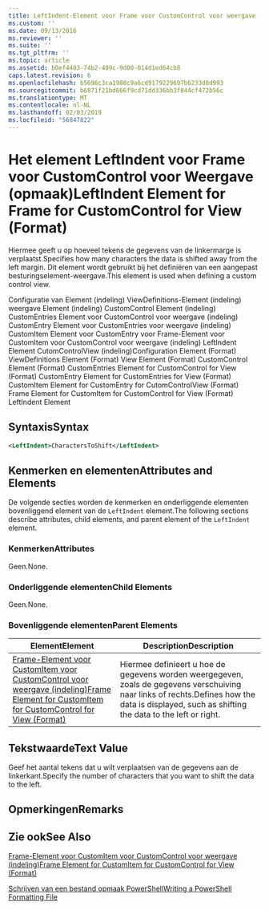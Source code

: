 ```yaml
---
title: LeftIndent-Element voor Frame voor CustomControl voor weergave (indeling) | Microsoft Docs
ms.custom: ''
ms.date: 09/13/2016
ms.reviewer: ''
ms.suite: ''
ms.tgt_pltfrm: ''
ms.topic: article
ms.assetid: b0ef4483-74b2-409c-9d00-014d1ed64cb8
caps.latest.revision: 6
ms.openlocfilehash: b5696c3ca1988c9a6cd9179229697b6233d8d993
ms.sourcegitcommit: b6871f21bd666f9cd71dd336bb3f844cf472b56c
ms.translationtype: MT
ms.contentlocale: nl-NL
ms.lasthandoff: 02/03/2019
ms.locfileid: "56847822"
---
```

# <a name="leftindent-element-for-frame-for-customcontrol-for-view-format"></a><span data-ttu-id="01dd2-102">Het element LeftIndent voor Frame voor CustomControl voor Weergave (opmaak)</span><span class="sxs-lookup"><span data-stu-id="01dd2-102">LeftIndent Element for Frame for CustomControl for View (Format)</span></span>

<span data-ttu-id="01dd2-103">Hiermee geeft u op hoeveel tekens de gegevens van de linkermarge is verplaatst.</span><span class="sxs-lookup"><span data-stu-id="01dd2-103">Specifies how many characters the data is shifted away from the left margin.</span></span> <span data-ttu-id="01dd2-104">Dit element wordt gebruikt bij het definiëren van een aangepast besturingselement-weergave.</span><span class="sxs-lookup"><span data-stu-id="01dd2-104">This element is used when defining a custom control view.</span></span>

<span data-ttu-id="01dd2-105">Configuratie van Element (indeling) ViewDefinitions-Element (indeling) weergave Element (indeling) CustomControl Element (indeling) CustomEntries Element voor CustomControl voor weergave (indeling) CustomEntry Element voor CustomEntries voor weergave (indeling) CustomItem Element voor CustomEntry voor Frame-Element voor CustomItem voor CustomControl voor weergave (indeling) LeftIndent Element CutomControlView (indeling)</span><span class="sxs-lookup"><span data-stu-id="01dd2-105">Configuration Element (Format) ViewDefinitions Element (Format) View Element (Format) CustomControl Element (Format) CustomEntries Element for CustomControl for View (Format) CustomEntry Element for CustomEntries for View (Format) CustomItem Element for CustomEntry for CutomControlView (Format) Frame Element for CustomItem for CustomControl for View (Format) LeftIndent Element</span></span>

## <a name="syntax"></a><span data-ttu-id="01dd2-106">Syntaxis</span><span class="sxs-lookup"><span data-stu-id="01dd2-106">Syntax</span></span>

```xml
<LeftIndent>CharactersToShift</LeftIndent>
```

## <a name="attributes-and-elements"></a><span data-ttu-id="01dd2-107">Kenmerken en elementen</span><span class="sxs-lookup"><span data-stu-id="01dd2-107">Attributes and Elements</span></span>

<span data-ttu-id="01dd2-108">De volgende secties worden de kenmerken en onderliggende elementen bovenliggend element van de `LeftIndent` element.</span><span class="sxs-lookup"><span data-stu-id="01dd2-108">The following sections describe attributes, child elements, and parent element of the `LeftIndent` element.</span></span>

### <a name="attributes"></a><span data-ttu-id="01dd2-109">Kenmerken</span><span class="sxs-lookup"><span data-stu-id="01dd2-109">Attributes</span></span>

<span data-ttu-id="01dd2-110">Geen.</span><span class="sxs-lookup"><span data-stu-id="01dd2-110">None.</span></span>

### <a name="child-elements"></a><span data-ttu-id="01dd2-111">Onderliggende elementen</span><span class="sxs-lookup"><span data-stu-id="01dd2-111">Child Elements</span></span>

<span data-ttu-id="01dd2-112">Geen.</span><span class="sxs-lookup"><span data-stu-id="01dd2-112">None.</span></span>

### <a name="parent-elements"></a><span data-ttu-id="01dd2-113">Bovenliggende elementen</span><span class="sxs-lookup"><span data-stu-id="01dd2-113">Parent Elements</span></span>

|<span data-ttu-id="01dd2-114">Element</span><span class="sxs-lookup"><span data-stu-id="01dd2-114">Element</span></span>|<span data-ttu-id="01dd2-115">Description</span><span class="sxs-lookup"><span data-stu-id="01dd2-115">Description</span></span>|
|-------------|-----------------|
|[<span data-ttu-id="01dd2-116">Frame-Element voor CustomItem voor CustomControl voor weergave (indeling)</span><span class="sxs-lookup"><span data-stu-id="01dd2-116">Frame Element for CustomItem for CustomControl for View (Format)</span></span>](./frame-element-for-customitem-for-customcontrol-for-view-format.md)|<span data-ttu-id="01dd2-117">Hiermee definieert u hoe de gegevens worden weergegeven, zoals de gegevens verschuiving naar links of rechts.</span><span class="sxs-lookup"><span data-stu-id="01dd2-117">Defines how the data is displayed, such as shifting the data to the left or right.</span></span>|

## <a name="text-value"></a><span data-ttu-id="01dd2-118">Tekstwaarde</span><span class="sxs-lookup"><span data-stu-id="01dd2-118">Text Value</span></span>

<span data-ttu-id="01dd2-119">Geef het aantal tekens dat u wilt verplaatsen van de gegevens aan de linkerkant.</span><span class="sxs-lookup"><span data-stu-id="01dd2-119">Specify the number of characters that you want to shift the data to the left.</span></span>

## <a name="remarks"></a><span data-ttu-id="01dd2-120">Opmerkingen</span><span class="sxs-lookup"><span data-stu-id="01dd2-120">Remarks</span></span>

## <a name="see-also"></a><span data-ttu-id="01dd2-121">Zie ook</span><span class="sxs-lookup"><span data-stu-id="01dd2-121">See Also</span></span>

[<span data-ttu-id="01dd2-122">Frame-Element voor CustomItem voor CustomControl voor weergave (indeling)</span><span class="sxs-lookup"><span data-stu-id="01dd2-122">Frame Element for CustomItem for CustomControl for View (Format)</span></span>](./frame-element-for-customitem-for-customcontrol-for-view-format.md)

[<span data-ttu-id="01dd2-123">Schrijven van een bestand opmaak PowerShell</span><span class="sxs-lookup"><span data-stu-id="01dd2-123">Writing a PowerShell Formatting File</span></span>](./writing-a-powershell-formatting-file.md)
